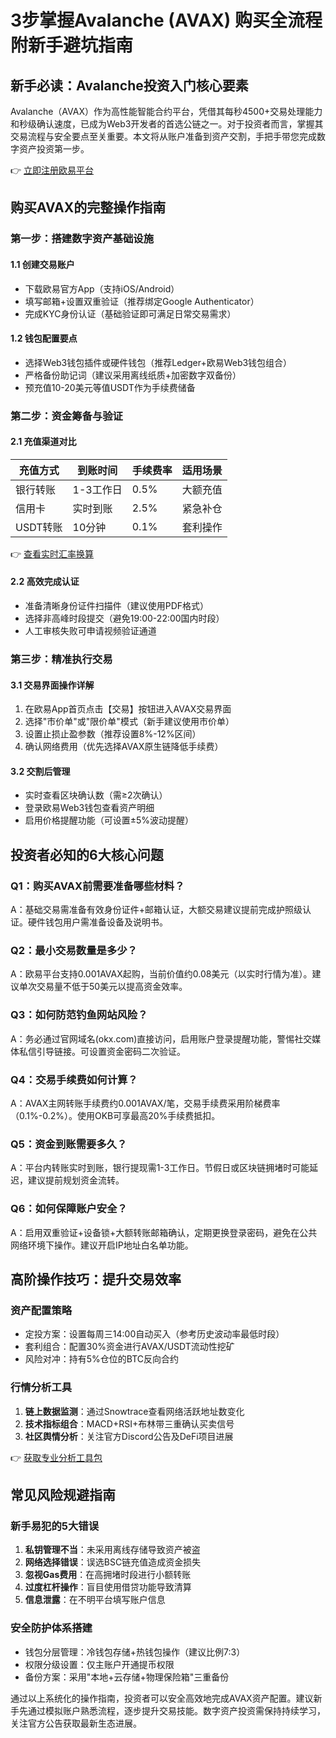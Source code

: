 # 3步掌握Avalanche (AVAX) 购买全流程 附新手避坑指南

## 新手必读：Avalanche投资入门核心要素
Avalanche（AVAX）作为高性能智能合约平台，凭借其每秒4500+交易处理能力和秒级确认速度，已成为Web3开发者的首选公链之一。对于投资者而言，掌握其交易流程与安全要点至关重要。本文将从账户准备到资产交割，手把手带您完成数字资产投资第一步。

👉 [立即注册欧易平台](https://bit.ly/okx_welcome)

## 购买AVAX的完整操作指南

### 第一步：搭建数字资产基础设施
#### 1.1 创建交易账户
- 下载欧易官方App（支持iOS/Android）
- 填写邮箱+设置双重验证（推荐绑定Google Authenticator）
- 完成KYC身份认证（基础验证即可满足日常交易需求）

#### 1.2 钱包配置要点
- 选择Web3钱包插件或硬件钱包（推荐Ledger+欧易Web3钱包组合）
- 严格备份助记词（建议采用离线纸质+加密数字双备份）
- 预充值10-20美元等值USDT作为手续费储备

### 第二步：资金筹备与验证
#### 2.1 充值渠道对比
| 充值方式 | 到账时间 | 手续费率 | 适用场景 |
|---------|----------|----------|----------|
| 银行转账 | 1-3工作日 | 0.5%     | 大额充值 |
| 信用卡  | 实时到账   | 2.5%     | 紧急补仓 |
| USDT转账 | 10分钟   | 0.1%     | 套利操作 |

👉 [查看实时汇率换算](https://bit.ly/okx_welcome)

#### 2.2 高效完成认证
- 准备清晰身份证件扫描件（建议使用PDF格式）
- 选择非高峰时段提交（避免19:00-22:00国内时段）
- 人工审核失败可申请视频验证通道

### 第三步：精准执行交易
#### 3.1 交易界面操作详解
1. 在欧易App首页点击【交易】按钮进入AVAX交易界面
2. 选择"市价单"或"限价单"模式（新手建议使用市价单）
3. 设置止损止盈参数（推荐设置8%-12%区间）
4. 确认网络费用（优先选择AVAX原生链降低手续费）

#### 3.2 交割后管理
- 实时查看区块确认数（需≥2次确认）
- 登录欧易Web3钱包查看资产明细
- 启用价格提醒功能（可设置±5%波动提醒）

## 投资者必知的6大核心问题

### Q1：购买AVAX前需要准备哪些材料？
A：基础交易需准备有效身份证件+邮箱认证，大额交易建议提前完成护照级认证。硬件钱包用户需准备设备及说明书。

### Q2：最小交易数量是多少？
A：欧易平台支持0.001AVAX起购，当前价值约0.08美元（以实时行情为准）。建议单次交易量不低于50美元以提高资金效率。

### Q3：如何防范钓鱼网站风险？
A：务必通过官网域名(okx.com)直接访问，启用账户登录提醒功能，警惕社交媒体私信引导链接。可设置资金密码二次验证。

### Q4：交易手续费如何计算？
A：AVAX主网转账手续费约0.001AVAX/笔，交易手续费采用阶梯费率（0.1%-0.2%）。使用OKB可享最高20%手续费抵扣。

### Q5：资金到账需要多久？
A：平台内转账实时到账，银行提现需1-3工作日。节假日或区块链拥堵时可能延迟，建议提前规划资金流转。

### Q6：如何保障账户安全？
A：启用双重验证+设备锁+大额转账邮箱确认，定期更换登录密码，避免在公共网络环境下操作。建议开启IP地址白名单功能。

## 高阶操作技巧：提升交易效率

### 资产配置策略
- 定投方案：设置每周三14:00自动买入（参考历史波动率最低时段）
- 套利组合：配置30%资金进行AVAX/USDT流动性挖矿
- 风险对冲：持有5%仓位的BTC反向合约

### 行情分析工具
1. **链上数据监测**：通过Snowtrace查看网络活跃地址数变化
2. **技术指标组合**：MACD+RSI+布林带三重确认买卖信号
3. **社区舆情分析**：关注官方Discord公告及DeFi项目进展

👉 [获取专业分析工具包](https://bit.ly/okx_welcome)

## 常见风险规避指南

### 新手易犯的5大错误
1. **私钥管理不当**：未采用离线存储导致资产被盗
2. **网络选择错误**：误选BSC链充值造成资金损失
3. **忽视Gas费用**：在高拥堵时段进行小额转账
4. **过度杠杆操作**：盲目使用借贷功能导致清算
5. **信息泄露**：在不明平台填写账户信息

### 安全防护体系搭建
- 钱包分层管理：冷钱包存储+热钱包操作（建议比例7:3）
- 权限分级设置：仅主账户开通提币权限
- 备份方案：采用"本地+云存储+物理保险箱"三重备份

通过以上系统化的操作指南，投资者可以安全高效地完成AVAX资产配置。建议新手先通过模拟账户熟悉流程，逐步提升交易技能。数字资产投资需保持持续学习，关注官方公告获取最新生态进展。
